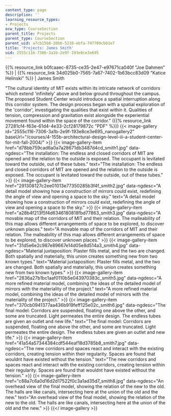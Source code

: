 ```yaml
---
content_type: page
description: ''
learning_resource_types:
- Projects
ocw_type: CourseSection
parent_title: Projects
parent_type: CourseSection
parent_uid: a7cb15b8-20b6-5210-ebfa-747709cbb1e7
title: 'Projects: James Smith'
uid: 2555c116-7306-3a1b-2e9f-193e8ce3e695
---
```


{{% resource_link b0fcaaec-8735-ce35-2e47-e97671ca040f "Joe Dahmen" %}} | {{% resource_link 34d025b0-7565-7a67-7402-1b63bcc83d09 "Katice Helinski" %}} | James Smith

"The cultural identity of MIT exists within its intricate network of corridors which extend 'infinitely' above and below ground throughout the campus. The proposed Student Center would introduce a spatial interruption along this corridor system. The design process began with a spatial exploration of the 'corridor', investigating the qualities that exist within it. Qualities of tension, compression and gravitation exist alongside the experiential movement found within the space of the corridor." ({{% resource_link 27281cf4-f63e-61d4-4e33-2cf28179872c "PDF" %}})
{{< image-gallery id="2555c116-7306-3a1b-2e9f-193e8ce3e695_nanogallery2" baseUrl="/courses/4-155b-architectural-design-level-iii-a-student-center-for-mit-fall-2004/" >}}
{{< image-gallery-item href="d78bb759cad6a0a7a28671db3487d4cd_smith1.jpg" data-ngdesc="The installation: The endless and closed corridors of MIT are opened and the relation to the outside is exposed. The occupant is levitated toward the outside, out of these tubes." text="The installation: The endless and closed corridors of MIT are opened and the relation to the outside is exposed. The occupant is levitated toward the outside, out of these tubes." >}}
{{< image-gallery-item href="291308127c2ee01013e77350285b3f4f_smith2.jpg" data-ngdesc="A detail model showing how a construction of mirrors could exist, redefining the angle of view and opening a space to the sky." text="A detail model showing how a construction of mirrors could exist, redefining the angle of view and opening a space to the sky." >}}
{{< image-gallery-item href="a28b4f213f5f4d6346180818fbd77863_smith3.jpg" data-ngdesc="A movable map of the corridors of MIT and their relation. The malleability of this map allows different arrangements of space to be explored, to discover unknown places." text="A movable map of the corridors of MIT and their relation. The malleability of this map allows different arrangements of space to be explored, to discover unknown places." >}}
{{< image-gallery-item href="31d5e6e2c987e89667e14d05e8d514a3_smith4.jpg" data-ngdesc="Material juxtaposition: Plaster fills metal, and the two are changed. Both spatially and materially, this union creates something new from two known types." text="Material juxtaposition: Plaster fills metal, and the two are changed. Both spatially and materially, this union creates something new from two known types." >}}
{{< image-gallery-item href="2836a27b1bc1aaf0110b5e043970383c_smith5.jpg" data-ngdesc="A more refined material model, combining the ideas of the detailed model of mirrors with the materiality of the project." text="A more refined material model, combining the ideas of the detailed model of mirrors with the materiality of the project." >}}
{{< image-gallery-item href="370cb0941377aa436b919feff125e02c_smith6.jpg" data-ngdesc="The final model: Corridors are suspended, floating one above the other, and some are truncated. Light permeates the entire design. The endless tubes are given an outlet and new life." text="The final model: Corridors are suspended, floating one above the other, and some are truncated. Light permeates the entire design. The endless tubes are given an outlet and new life." >}}
{{< image-gallery-item href="41a54a57344384cdf544eaf18d3785b8_smith7.jpg" data-ngdesc="The new corridors and spaces react and interact with the existing corridors, creating tension within their regularity. Spaces are found that wouldnt have existed without the tension." text="The new corridors and spaces react and interact with the existing corridors, creating tension within their regularity. Spaces are found that wouldnt have existed without the tension." >}}
{{< image-gallery-item href="c88a7c6a0d16d2d17522f0c3a1ad35d7_smith8.jpg" data-ngdesc="An overhead view of the final model, showing the relation of the new to the old. The halls are like canals, intersecting here at the union of the old and the new." text="An overhead view of the final model, showing the relation of the new to the old. The halls are like canals, intersecting here at the union of the old and the new." >}}
{{</ image-gallery >}}